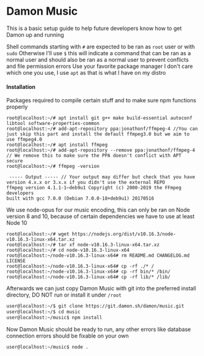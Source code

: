 # Damon Music
This is a basic setup guide to help future developers know how to get Damon up and running

Shell commands starting with `#` are expected to be ran as `root` user or with `sudo`
Otherwise I'll use `$` this will indicate a command that can be ran as a normal user and should also be ran as a normal user to prevent conflicts and file permission errors
Use your favorite package manager I don't care which one you use, I use `apt` as that is what I have on my distro

#### Installation
Packages required to compile certain stuff and to make sure npm functions properly
```
root@localhost:~/# apt install git g++ make build-essential autoconf libtool software-properties-common
root@localhost:~/# add-apt-repository ppa:jonathonf/ffmpeg-4 //You can just skip this part and install the default ffmpeg3.0 but we aim to use ffmpeg4.0
root@localhost:~/# apt install ffmpeg
root@localhost:~/# add-apt-repository --remove ppa:jonathonf/ffmpeg-4 // We remove this to make sure the PPA doesn't conflict with APT secure
root@localhost:~/# ffmpeg -version

 ----- Output ----- // Your output may differ but check that you have version 4.x.x or 3.x.x if you didn't use the external REPO
ffmpeg version 4.1.1-1~deb9u1 Copyright (c) 2000-2019 the FFmpeg developers
built with gcc 7.0.0 (Debian 7.0.0-18+deb9u1) 20170516
```

We use node-opus for our music encoding, this can only be ran on Node version 8 and 10, because of certain dependencies we have to use at least Node 10
```
root@localhost:~/# wget https://nodejs.org/dist/v10.16.3/node-v10.16.3-linux-x64.tar.xz
root@localhost:~/# tar xf node-v10.16.3-linux-x64.tar.xz
root@localhost:~/# cd node-v10.16.3-linux-x64
root@localhost:~/node-v10.16.3-linux-x64# rm README.md CHANGELOG.md LICENSE
root@localhost:~/node-v10.16.3-linux-x64# cp -rf ./* /
root@localhost:~/node-v10.16.3-linux-x64# cp -rf bin/* /bin/
root@localhost:~/node-v10.16.3-linux-x64# cp -rf lib/* /lib/
```

Afterwards we can just copy Damon Music with git into the preferred install directory, DO NOT run or install it under `/root`
```bash
user@localhost:~/$ git clone https://git.damon.sh/damon/music.git
user@localhost:~/$ cd music
user@localhost:~/music$ npm install
```

Now Damon Music should be ready to run, any other errors like database connection errors should be fixable on your own
```bash
user@localhost:~/music$ node .
```

